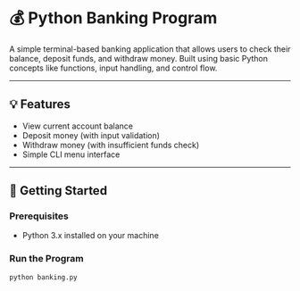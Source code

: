 # 💰 Python Banking Program

A simple terminal-based banking application that allows users to check their balance, deposit funds, and withdraw money. Built using basic Python concepts like functions, input handling, and control flow.

---

## 💡 Features

- View current account balance
- Deposit money (with input validation)
- Withdraw money (with insufficient funds check)
- Simple CLI menu interface

---

## 🚀 Getting Started

### Prerequisites

- Python 3.x installed on your machine

### Run the Program

```bash
python banking.py
